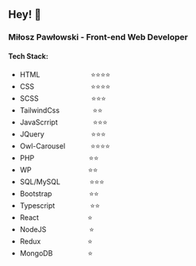 ## Hey! 👋

### Miłosz Pawłowski - Front-end Web Developer

#### Tech Stack:
- HTML &nbsp;&nbsp;&nbsp;&nbsp;&nbsp;&nbsp;&nbsp;&nbsp;&nbsp;&nbsp;&nbsp;&nbsp;&nbsp;&nbsp;&nbsp;&nbsp;&nbsp;&nbsp;&nbsp;&nbsp;&nbsp;&nbsp;&nbsp;&nbsp;&nbsp;⭐⭐⭐⭐
- CSS &nbsp;&nbsp;&nbsp;&nbsp;&nbsp;&nbsp;&nbsp;&nbsp;&nbsp;&nbsp;&nbsp;&nbsp;&nbsp;&nbsp;&nbsp;&nbsp;&nbsp;&nbsp;&nbsp;&nbsp;&nbsp;&nbsp;&nbsp;&nbsp;&nbsp;&nbsp;&nbsp; ⭐⭐⭐⭐
- SCSS &nbsp;&nbsp;&nbsp;&nbsp;&nbsp;&nbsp;&nbsp;&nbsp;&nbsp;&nbsp;&nbsp;&nbsp;&nbsp;&nbsp;&nbsp;&nbsp;&nbsp;&nbsp;&nbsp;&nbsp;&nbsp;&nbsp;&nbsp;&nbsp;&nbsp;&nbsp;⭐⭐⭐
- TailwindCss &nbsp;&nbsp;&nbsp;&nbsp;&nbsp;&nbsp;&nbsp;&nbsp;&nbsp;&nbsp;&nbsp;&nbsp;&nbsp;&nbsp;&nbsp; ⭐⭐
- JavaScrript &nbsp;&nbsp;&nbsp;&nbsp;&nbsp;&nbsp;&nbsp;&nbsp;&nbsp;&nbsp;&nbsp;&nbsp;&nbsp;&nbsp;&nbsp;&nbsp;&nbsp;⭐⭐⭐
- JQuery &nbsp;&nbsp;&nbsp;&nbsp;&nbsp;&nbsp;&nbsp;&nbsp;&nbsp;&nbsp;&nbsp;&nbsp;&nbsp;&nbsp;&nbsp;&nbsp;&nbsp;&nbsp;&nbsp;&nbsp;&nbsp;&nbsp;                      ⭐⭐⭐
- Owl-Carousel &nbsp;&nbsp;&nbsp;&nbsp;&nbsp;&nbsp;&nbsp;&nbsp;&nbsp;&nbsp;&nbsp; ⭐⭐⭐⭐
- PHP &nbsp;&nbsp;&nbsp;&nbsp;&nbsp;&nbsp;&nbsp;&nbsp;&nbsp;&nbsp;&nbsp;&nbsp;&nbsp;&nbsp;&nbsp;&nbsp;&nbsp;&nbsp;&nbsp;&nbsp;&nbsp;&nbsp;&nbsp;&nbsp;&nbsp;&nbsp; ⭐⭐
- WP &nbsp;&nbsp;&nbsp;&nbsp;&nbsp;&nbsp;&nbsp;&nbsp;&nbsp;&nbsp;&nbsp;&nbsp;&nbsp;&nbsp;&nbsp;&nbsp;&nbsp;&nbsp;&nbsp;&nbsp;&nbsp;&nbsp;&nbsp;&nbsp;&nbsp;&nbsp;&nbsp; ⭐⭐
- SQL/MySQL &nbsp;&nbsp;&nbsp;&nbsp;&nbsp;&nbsp;&nbsp;&nbsp;&nbsp;&nbsp;&nbsp;&nbsp;&nbsp; ⭐⭐⭐
- Bootstrap &nbsp;&nbsp;&nbsp;&nbsp;&nbsp;&nbsp;&nbsp;&nbsp;&nbsp;&nbsp;&nbsp;&nbsp;&nbsp;&nbsp;&nbsp;&nbsp;&nbsp; ⭐⭐
- Typescript &nbsp;&nbsp;&nbsp;&nbsp;&nbsp;&nbsp;&nbsp;&nbsp;&nbsp;&nbsp;&nbsp;&nbsp;&nbsp;&nbsp;&nbsp;&nbsp; ⭐⭐
- React &nbsp;&nbsp;&nbsp;&nbsp;&nbsp;&nbsp;&nbsp;&nbsp;&nbsp;&nbsp;&nbsp;&nbsp;&nbsp;&nbsp;&nbsp;&nbsp;&nbsp;&nbsp;&nbsp;&nbsp;&nbsp;&nbsp;&nbsp; ⭐
- NodeJS &nbsp;&nbsp;&nbsp;&nbsp;&nbsp;&nbsp;&nbsp;&nbsp;&nbsp;&nbsp;&nbsp;&nbsp;&nbsp;&nbsp;&nbsp;&nbsp;&nbsp;&nbsp;&nbsp;&nbsp; ⭐
- Redux &nbsp;&nbsp;&nbsp;&nbsp;&nbsp;&nbsp;&nbsp;&nbsp;&nbsp;&nbsp;&nbsp;&nbsp;&nbsp;&nbsp;&nbsp;&nbsp;&nbsp;&nbsp;&nbsp;&nbsp;&nbsp;&nbsp; ⭐
- MongoDB &nbsp;&nbsp;&nbsp;&nbsp;&nbsp;&nbsp;&nbsp;&nbsp;&nbsp;&nbsp;&nbsp;&nbsp;&nbsp;&nbsp;&nbsp;&nbsp; ⭐

